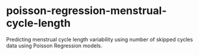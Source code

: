 # poisson-regression-menstrual-cycle-length
Predicting menstrual cycle length variability using number of skipped cycles data using Poisson Regression models.
